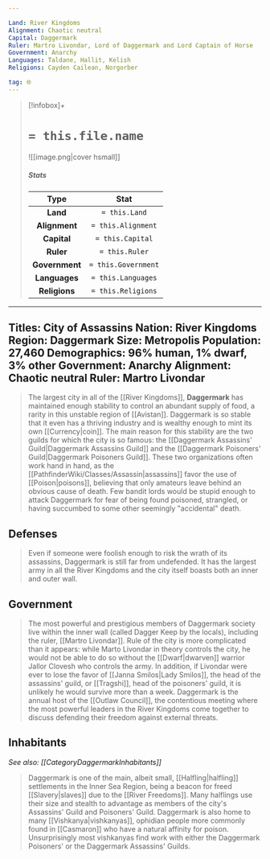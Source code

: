 ```yaml
---

Land: River Kingdoms
Alignment: Chaotic neutral
Capital: Daggermark
Ruler: Martro Livondar, Lord of Daggermark and Lord Captain of Horse
Government: Anarchy
Languages: Taldane, Hallit, Kelish
Religions: Cayden Cailean, Norgorber

tag: 🌐
---
```


> [!infobox]+
> #  `= this.file.name`
> ![[image.png|cover hsmall]]
> ##### Stats
> Type | Stat |
> :---:|:---:|
> **Land** | `= this.Land` |
> **Alignment** | `= this.Alignment` |
> **Capital** | `= this.Capital` |
> **Ruler** | `= this.Ruler` |
> **Government** | `= this.Government` |
> **Languages** | `= this.Languages` |
> **Religions** | `= this.Religions` |


---
Titles: City of Assassins
Nation: River Kingdoms
Region: Daggermark
Size: Metropolis
Population: 27,460
Demographics: 96% human, 1% dwarf, 3% other
Government: Anarchy
Alignment: Chaotic neutral
Ruler: Martro Livondar
---

> The largest city in all of the [[River Kingdoms]], **Daggermark** has maintained enough stability to control an abundant supply of food, a rarity in this unstable region of [[Avistan]]. Daggermark is so stable that it even has a thriving industry and is wealthy enough to mint its own [[Currency|coin]]. The main reason for this stability are the two guilds for which the city is so famous: the [[Daggermark Assassins' Guild|Daggermark Assassins Guild]] and the [[Daggermark Poisoners' Guild|Daggermark Poisoners Guild]]. These two organizations often work hand in hand, as the [[PathfinderWiki/Classes/Assassin|assassins]] favor the use of [[Poison|poisons]], believing that only amateurs leave behind an obvious cause of death. Few bandit lords would be stupid enough to attack Daggermark for fear of being found poisoned, strangled, or having succumbed to some other seemingly "accidental" death.



## Defenses

> Even if someone were foolish enough to risk the wrath of its assassins, Daggermark is still far from undefended.  It has the largest army in all the River Kingdoms and the city itself boasts both an inner and outer wall.


## Government

> The most powerful and prestigious members of Daggermark society live within the inner wall (called Dagger Keep by the locals), including the ruler, [[Martro Livondar]]. Rule of the city is more complicated than it appears: while Marto Livondar in theory controls the city, he would not be able to do so without the [[Dwarf|dwarven]] warrior Jallor Clovesh who controls the army.  In addition, if Livondar were ever to lose the favor of [[Janna Smilos|Lady Smilos]], the head of the assassins' guild, or [[Tragshi]], head of the poisoners' guild, it is unlikely he would survive more than a week.
> Daggermark is the annual host of the [[Outlaw Council]], the contentious meeting where the most powerful leaders in the River Kingdoms come together to discuss defending their freedom against external threats.


## Inhabitants

*See also: [[CategoryDaggermarkInhabitants]]*
> Daggermark is one of the main, albeit small, [[Halfling|halfling]] settlements in the Inner Sea Region, being a beacon for freed [[Slavery|slaves]] due to the [[River Freedoms]]. Many halflings use their size and stealth to advantage as members of the city's Assassins' Guild and Poisoners' Guild. Daggermark is also home to many [[Vishkanya|vishkanyas]], ophidian people more commonly found in [[Casmaron]] who have a natural affinity for poison. Unsurprisingly most vishkanyas find work with either the Daggermark Poisoners' or the Daggermark Assassins' Guilds.









